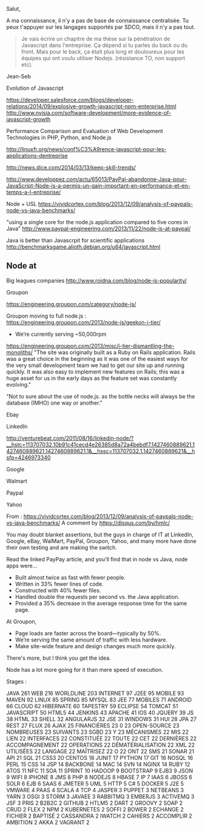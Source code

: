 Salut,

A ma connaissance, il n'y a pas de base de connaissance centralisée.
Tu peux t'appuyer sur les langages supportés par SDCO, mais il n'y a pas tout.

>Je vais écrire un chapitre de ma thèse sur la pénétration de Javascript dans l'entreprise.
Ça dépend si tu parles du back ou du front.
Mais pour le back, ça était plus long et douloureux pour les équipes qui ont voulu utiliser Nodejs. (résistance TO, non support etc).

Jean-Seb


Evolution of Javascript

https://developer.salesforce.com/blogs/developer-relations/2014/09/explosive-growth-javascript-npm-enterprise.html
http://www.nvisia.com/software-development/more-evidence-of-javascript-growth

Performance Comparison and Evaluation of Web Development Technologies in PHP, Python, and Node.js

http://linuxfr.org/news/conf%C3%A9rence-javascript-pour-les-applications-dentreprise

http://news.dice.com/2014/03/13/keep-skill-trends/

http://www.developpez.com/actu/65013/PayPal-abandonne-Java-pour-JavaScript-Node-js-a-permis-un-gain-important-en-performance-et-en-temps-a-l-entreprise/

Node + USL
https://vividcortex.com/blog/2013/12/09/analysis-of-paypals-node-vs-java-benchmarks/

"using a single core for the node.js application compared to five cores in Java"
http://www.paypal-engineering.com/2013/11/22/node-js-at-paypal/


Java is better than Javascrpit for scientific applications
http://benchmarksgame.alioth.debian.org/u64/javascript.html



Node at
-------

Big leagues companies
http://www.roidna.com/blog/node-js-popularity/

Groupon

  https://engineering.groupon.com/category/node-js/

  Groupon moving to full node.js : https://engineering.groupon.com/2013/node-js/geekon-i-tier/
  - We’re currently serving ~50,000rpm

  https://engineering.groupon.com/2013/misc/i-tier-dismantling-the-monoliths/
  "The site was originally built as a Ruby on Rails application. Rails was a great choice in the beginning as it was one of the easiest ways for the very small development team we had to get our site up and running quickly. It was also easy to implement new features on Rails; this was a huge asset for us in the early days as the feature set was constantly evolving."

  "Not to sure about the use of node.js. as the bottle necks will always be the database (IMHO) one way or another."


Ebay

LinkedIn

  http://venturebeat.com/2011/08/16/linkedin-node/?__hstc=113707032.10b91c41cecd4e26385d8a72a4bebdf7.1427460889621.1427460889621.1427460889621.1&__hssc=113707032.1.1427460889621&__hsfp=4246973340

Google

Walmart

Paypal

Yahoo






From : https://vividcortex.com/blog/2013/12/09/analysis-of-paypals-node-vs-java-benchmarks/
A comment by https://disqus.com/by/hmlc/

You may doubt blanket assertions, but the guys in charge of IT at LinkedIn, Google, eBay, WalMart, PayPal, Groupon, Yahoo, and many more have done their own testing and are making the switch.

Read the linked PayPay article, and you'll find that in node vs Java, node apps were...

* Built almost twice as fast with fewer people.
* Written in 33% fewer lines of code.
* Constructed with 40% fewer files.
* Handled double the requests per second vs. the Java application.
* Provided a 35% decrease in the average response time for the same page.

At Groupon,

* Page loads are faster across the board—typically by 50%.
* We’re serving the same amount of traffic with less hardware.
* Make site-wide feature and design changes much more quickly.

There's more, but I think you get the idea.

Node has a lot more going for it than mere speed of execution.









Stages :

JAVA 261
WEB 216
WORLDLINE 203
INTERNET 97
J2EE 95
MOBILE 93
MAVEN 92
LINUX 85
SPRING 85
MYSQL 83
JEE 77
MOBILES 71
ANDROID 66
CLOUD 62
HIBERNATE 60
TAPESTRY 59
ECLIPSE 54
TOMCAT 51
JAVASCRIPT 50
HTML5 44
JENKINS 43
APACHE 41
IOS 40
JQUERY 39
JS 38
HTML 33
SHELL 32
ANGULARJS 32
JSE 31
WINDOWS 31
HUI 28
JPA 27
REST 27
FLUX 26
AJAX 25
FINANCIÈRES 23
0 23
OPEN-SOURCE 23
NOMBREUSES 23
SUIVANTS 23
SGBD 23
Y 23
MÉCANISMES 22
MIS 22
LIEN 22
INTERFACES 22
CONSTITUÉE 22
TOUTE 22
CET 22
DERNIÈRES 22
ACCOMPAGNEMENT 22
OPERATIONS 22
DÉMATÉRIALISATION 22
XML 22
UTILISÉES 22
LANGAGE 22
MAÎTRISEZ 22
O 22
ONT 22
SMS 21
SONAR 21
API 21
SQL 21
CSS3 20
CENTOS 18
JUNIT 17
PYTHON 17
GIT 16
NOSQL 16
PERL 15
CSS 14
JSP 14
BACKBONE 14
MAC 14
SVN 14
NGINX 14
RUBY 12
ATOS 11
NFC 11
SOA 11
SPRINT 10
HADOOP 9
BOOTSTRAP 9
EJB3 9
JSON 9
WIFI 8
IPHONE 8
JMS 8
PHP 8
NODEJS 8
HBASE 7
IP 7
IAAS 6
JBOSS 6
SOLR 6
EJB 6
SAAS 6
JMETER 5
UML 5
HTTP 5
C# 5
DOCKER 5
J2E 5
VMWARE 4
PAAS 4
SCALA 4
TCP 4
JASPER 3
PUPPET 3
NETBEANS 3
YARN 3
OSGI 3
STORM 3
JAVAEE 3
RABBITMQ 3
EMBERJS 3
ACTIVEMQ 3
JSF 3
PRIS 2
B2B2C 2
GITHUB 2
HTLM5 2
DART 2
GROOVY 2
SOAP 2
CRUD 2
FLEX 2
NPM 2
KUBERNETES 2
SOFFI 2
BOWER 2
ECHANGE 2
FICHIER 2
BAPTISÉ 2
CASSANDRA 2
IWATCH 2
CAHIERS 2
ACCOMPLIR 2
AMBITION 2
AKKA 2
VAGRANT 2